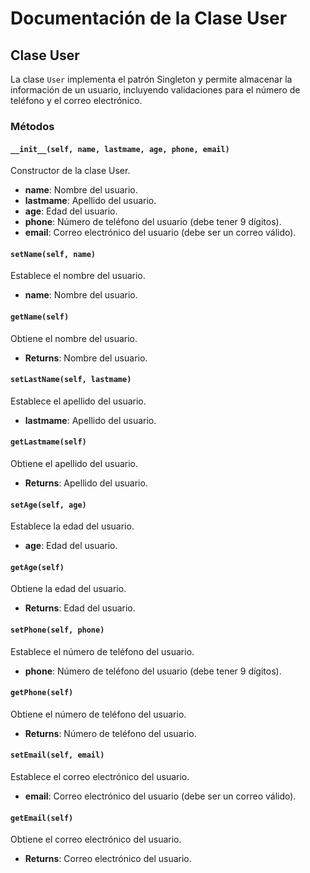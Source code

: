 # Documentación de la Clase User

## Clase User

La clase `User` implementa el patrón Singleton y permite almacenar la información de un usuario, incluyendo validaciones para el número de teléfono y el correo electrónico.

### Métodos

#### `__init__(self, name, lastmame, age, phone, email)`

Constructor de la clase User.

- **name**: Nombre del usuario.
- **lastmame**: Apellido del usuario.
- **age**: Edad del usuario.
- **phone**: Número de teléfono del usuario (debe tener 9 dígitos).
- **email**: Correo electrónico del usuario (debe ser un correo válido).

#### `setName(self, name)`

Establece el nombre del usuario.

- **name**: Nombre del usuario.

#### `getName(self)`

Obtiene el nombre del usuario.

- **Returns**: Nombre del usuario.

#### `setLastName(self, lastmame)`

Establece el apellido del usuario.

- **lastmame**: Apellido del usuario.

#### `getLastmame(self)`

Obtiene el apellido del usuario.

- **Returns**: Apellido del usuario.

#### `setAge(self, age)`

Establece la edad del usuario.

- **age**: Edad del usuario.

#### `getAge(self)`

Obtiene la edad del usuario.

- **Returns**: Edad del usuario.

#### `setPhone(self, phone)`

Establece el número de teléfono del usuario.

- **phone**: Número de teléfono del usuario (debe tener 9 dígitos).

#### `getPhone(self)`

Obtiene el número de teléfono del usuario.

- **Returns**: Número de teléfono del usuario.

#### `setEmail(self, email)`

Establece el correo electrónico del usuario.

- **email**: Correo electrónico del usuario (debe ser un correo válido).

#### `getEmail(self)`

Obtiene el correo electrónico del usuario.

- **Returns**: Correo electrónico del usuario.
